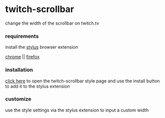 # twitch-scrollbar

change the width of the scrollbar on twitch.tv

### requirements

install the [stylus](https://add0n.com/stylus.html) browser extension

[chrome](https://chrome.google.com/webstore/detail/stylus/clngdbkpkpeebahjckkjfobafhncgmne)
|| [firefox](https://addons.mozilla.org/en-US/firefox/addon/styl-us/)

### installation

[click here](https://userstyles.world/style/9192/twitch-scrollbar) to open the
twitch-scrollbar style page and use the install button to add it to the stylus
extension

### customize

use the style settings via the stylus extension to input a custom width
